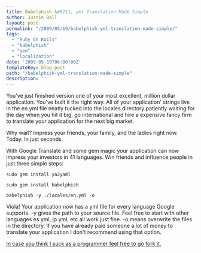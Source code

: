 ```yaml
---
title: Babelphish &#8211; yml Translation Made Simple
author: Justin Ball
layout: post
permalink: "/2009/05/19/babelphish-yml-translation-made-simple/"
tags:
  - "Ruby On Rails"
  - "babelphish"
  - "gem"
  - "localization"
date: '2009-05-19T06:00:00Z'
templateKey: blog-post
path: "/babelphish-yml-translation-made-simple"
description: ''
---
```


You've just finished version one of your most excellent, million dollar application. You've built it the right way. All of your application' strings live in the en.yml file neatly tucked into the locales directory patiently waiting for the day when you hit it big, go international and hire a expensive fancy firm to translate your application for the next big market.

Why wait? Impress your friends, your family, and the ladies right now. Today. In just seconds.

With Google Translate and some gem magic your application can now impress your investors in 41 languages. Win friends and influence people in just three simple steps:

    sudo gem install ya2yaml

    sudo gem install babelphish

    babelphish -y ./locales/en.yml -o


Viola! Your application now has a yml file for every language Google supports. -y gives the path to your source file. Feel free to start with other languages es.yml, jp.yml, etc all work just fine. -o means overwrite the files in the directory. If you have already paid someone a lot of money to translate your application I don't recommend using that option.

[In case you think I suck as a programmer feel free to go fork it.][1]

 [1]: http://github.com/jbasdf/babelphish/tree/master

